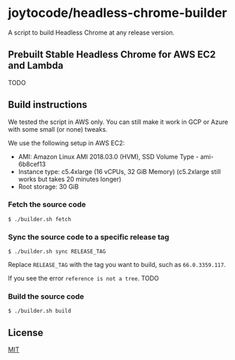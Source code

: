 # joytocode/headless-chrome-builder

A script to build Headless Chrome at any release version.

## Prebuilt Stable Headless Chrome for AWS EC2 and Lambda

TODO

## Build instructions

We tested the script in AWS only. You can still make it work in GCP or Azure with some small (or none) tweaks.

We use the following setup in AWS EC2:

- AMI: Amazon Linux AMI 2018.03.0 (HVM), SSD Volume Type - ami-6b8cef13
- Instance type: c5.4xlarge (16 vCPUs, 32 GiB Memory) (c5.2xlarge still works but takes 20 minutes longer)
- Root storage: 30 GiB

### Fetch the source code

```
$ ./builder.sh fetch
```

### Sync the source code to a specific release tag

```
$ ./builder.sh sync RELEASE_TAG
```

Replace `RELEASE_TAG` with the tag you want to build, such as `66.0.3359.117`.

If you see the error `reference is not a tree`. TODO

### Build the source code

```
$ ./builder.sh build
```

## License

[MIT](LICENSE)
